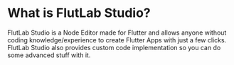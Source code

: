 # What is FlutLab Studio?

FlutLab Studio is a Node Editor made for Flutter and allows anyone without coding knowledge/experience to create Flutter Apps with just a few clicks. FlutLab Studio also provides custom code implementation so you can do some advanced stuff with it.
